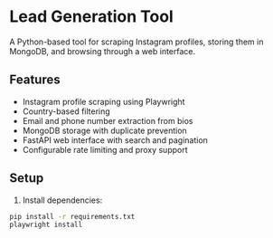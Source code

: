 # Lead Generation Tool

A Python-based tool for scraping Instagram profiles, storing them in MongoDB, and browsing through a web interface.

## Features

- Instagram profile scraping using Playwright
- Country-based filtering
- Email and phone number extraction from bios
- MongoDB storage with duplicate prevention
- FastAPI web interface with search and pagination
- Configurable rate limiting and proxy support

## Setup

1. Install dependencies:
```bash
pip install -r requirements.txt
playwright install
